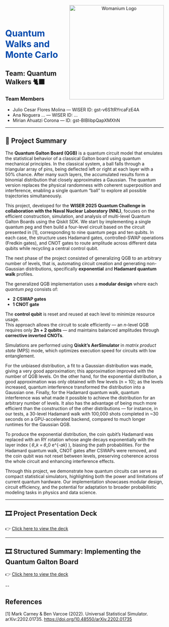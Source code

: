 <p align="center">
  <img src="https://drive.google.com/uc?export=view&id=1gco4xivJ4_gVIG9c3X_9hYHNwd772k5b" alt="Womanium Logo" width="300" align="right"/>
</p>

<br/><br/>
<h1 style="color:#004aad;">Quantum Walks and Monte Carlo</h1>

## Team: Quantum Walkers 🐈‍⬛

### Team Members

- Julio Cesar Flores Molina — WISER ID: gst-v6S1tRYrcaFzE4A
- Ana Noguera ... — WISER ID: ...  
- Mirian Ahuatzi Corona — ID: gst-BIBIibpQapXMXhN  

---

## 📄 Project Summary

The **Quantum Galton Board (QGB)** is a quantum circuit model that emulates the statistical behavior of a classical Galton board using quantum mechanical principles. In the classical system, a ball falls through a triangular array of pins, being deflected left or right at each layer with a 50% chance. After many such layers, the accumulated results form a binomial distribution that closely approximates a Gaussian. The quantum version replaces the physical randomness with coherent superposition and interference, enabling a single quantum “ball” to explore all possible trajectories simultaneously.

This project, developed for the **WISER 2025 Quantum Challenge in collaboration with the Naval Nuclear Laboratory (NNL)**, focuses on the efficient construction, simulation, and analysis of multi-level Quantum Galton Boards using the Qiskit SDK. We start by implementing a single quantum peg and then build a four-level circuit based on the circuit presented in [1], corresponding to nine quantum pegs and ten qubits. In each case, the structure uses Hadamard gates, controlled-SWAP operations (Fredkin gates), and CNOT gates to route amplitude across different data qubits while recycling a central control qubit.

The next phase of the project consisted of generalizing QGB to an arbitrary number of levels, that is, automating circuit creation and generating non-Gaussian distributions, specifically **exponential** and **Hadamard quantum walk** profiles. 

The generalized QGB implementation uses a **modular design** where each *quantum peg* consists of:

- **2 CSWAP gates**  
- **1 CNOT gate**  

The **control qubit** is reset and reused at each level to minimize resource usage.  
This approach allows the circuit to scale efficiently — an *n*-level QGB requires only **2n + 2 qubits** — and maintains balanced amplitudes through **corrective inverted CNOTs**.

Simulations are performed using **Qiskit’s AerSimulator** in *matrix product state* (MPS) mode, which optimizes execution speed for circuits with low entanglement.

For the unbiased distribution, a fit to a Gaussian distribution was made, giving a very good approximation; this approximation improved with the number of QGB levels. On the other hand, for the exponential distribution, a good approximation was only obtained with few levels (n = 10); as the levels increased, quantum interference transformed the distribution into a Gaussian one. Finally, for the Hadamard quantum walk, quantum interference was what made it possible to achieve the distribution for an arbitrary number of levels. It also has the advantage of being much more efficient than the construction of the other distributions — for instance, in our tests, a 30-level Hadamard walk with 100,000 shots completed in ~30 seconds on a GPU-accelerated backend, compared to much longer runtimes for the Gaussian QGB.

To produce the exponential distribution, the coin qubit’s Hadamard was replaced with an RY rotation whose angle decays exponentially with the layer index (
𝜃_𝑘 = 𝜃_0 e^{-𝛼𝑘}
), biasing the path probabilities. For the Hadamard quantum walk, CNOT gates after CSWAPs were removed, and the coin qubit was not reset between levels, preserving coherence across the whole circuit and enhancing interference effects.


Through this project, we demonstrate how quantum circuits can serve as compact statistical simulators, highlighting both the power and limitations of current quantum hardware. Our implementation showcases modular design, circuit efficiency, and the potential for adaptation to broader probabilistic modeling tasks in physics and data science.

---

## 🎞 Project Presentation Deck

👉 [Click here to view the deck](./presentation.pdf)  

---
## 🎞 Structured Summary: Implementing the Quantum Galton Board

👉 [Click here to view the deck](./Quantum%20Galton%20Board%20Final_QW.pdf)  

--
## References
[1] Mark Carney & Ben Varcoe (2022). Universal Statistical Simulator. arXiv:2202.01735. https://doi.org/10.48550/arXiv.2202.01735

